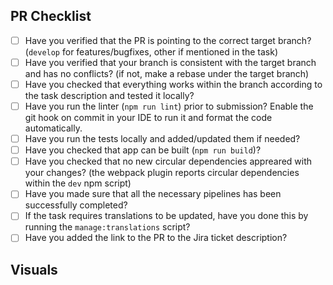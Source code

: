 ## PR Checklist

* [ ] Have you verified that the PR is pointing to the correct target branch? (`develop` for features/bugfixes, other if mentioned in the task)
* [ ] Have you verified that your branch is consistent with the target branch and has no conflicts? (if not, make a rebase under the target branch)
* [ ] Have you checked that everything works within the branch according to the task description and tested it locally?
* [ ] Have you run the linter (`npm run lint`) prior to submission? Enable the git hook on commit in your IDE to run it and format the code automatically.
* [ ] Have you run the tests locally and added/updated them if needed?
* [ ] Have you checked that app can be built (`npm run build`)?
* [ ] Have you checked that no new circular dependencies appreared with your changes? (the webpack plugin reports circular dependencies within the `dev` npm script)
* [ ] Have you made sure that all the necessary pipelines has been successfully completed?
* [ ] If the task requires translations to be updated, have you done this by running the `manage:translations` script?
* [ ] Have you added the link to the PR to the Jira ticket description?

## Visuals

<!-- OPTIONAL
  Provide the visual proof (screenshot/gif/video) of your work
-->
